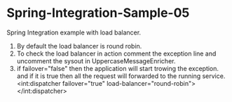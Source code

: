 # Spring-Integration-Sample-05
Spring Integration example with load balancer.

1) By default the load balancer is round robin.
2) To check the load balancer in action comment the exception line and uncomment the sysout 
in UppercaseMessageEnricher.
3) if failover="false" then the application will start trowing the exception.
and if it is true then all the request will forwarded to the running service.
<int:dispatcher failover="true" load-balancer="round-robin"></int:dispatcher>